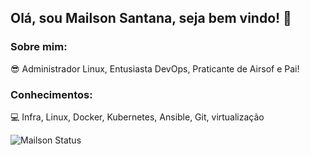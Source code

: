 ## Olá, sou Mailson Santana, seja bem vindo!  👋

 ### Sobre mim:

😎 Administrador Linux, Entusiasta DevOps, Praticante de Airsof e Pai!

### Conhecimentos:

💻 Infra, Linux, Docker, Kubernetes, Ansible, Git, virtualização

![Mailson Status](https://github-readme-stats.vercel.app/api?username=mailsonsantana&show_icons=true&theme=tokyonight)
